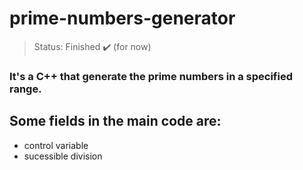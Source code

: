 
<h1>prime-numbers-generator</h1>

> Status: Finished ✔️ (for now)

### It's a C++ that generate the prime numbers in a specified range.

## Some fields in the main code are:
+ control variable
+ sucessible division
